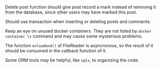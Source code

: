 Delete post function should give post record a mark instead of removing it from the database, since other users may have marked this post.

Should use transaction when inserting or deleting posts and comments.

Keep an eye on unused docker containers. They are not listed by `docker container ls` command and may cause some mysterious problems.

The function `onloadend()` of FileReader is asyncronous, so the result of it should be consumed in the callback function of it.

Some ORM tools may be helpful, like `sqlx`, to organizing the code.